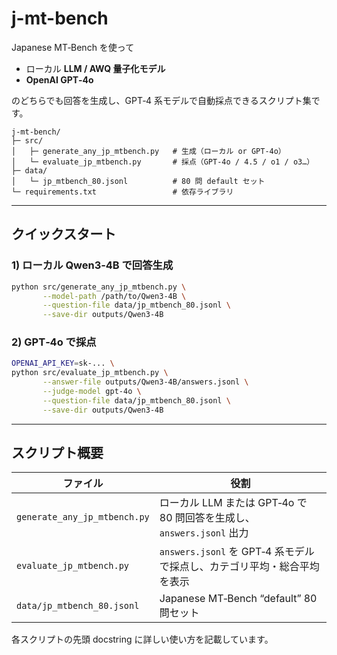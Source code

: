 
# j-mt-bench

Japanese MT‑Bench を使って  
* ローカル **LLM / AWQ 量子化モデル**  
* **OpenAI GPT‑4o**  

のどちらでも回答を生成し、GPT‑4 系モデルで自動採点できるスクリプト集です。

```
j-mt-bench/
├─ src/
│   ├─ generate_any_jp_mtbench.py   # 生成（ローカル or GPT-4o）
│   └─ evaluate_jp_mtbench.py       # 採点（GPT-4o / 4.5 / o1 / o3…）
├─ data/
│   └─ jp_mtbench_80.jsonl          # 80 問 default セット
└─ requirements.txt                 # 依存ライブラリ
```

---

## クイックスタート

### 1) ローカル Qwen3‑4B で回答生成

```bash
python src/generate_any_jp_mtbench.py \
       --model-path /path/to/Qwen3-4B \
       --question-file data/jp_mtbench_80.jsonl \
       --save-dir outputs/Qwen3-4B
```

### 2) GPT‑4o で採点

```bash
OPENAI_API_KEY=sk-... \
python src/evaluate_jp_mtbench.py \
       --answer-file outputs/Qwen3-4B/answers.jsonl \
       --judge-model gpt-4o \
       --question-file data/jp_mtbench_80.jsonl \
       --save-dir outputs/Qwen3-4B
```

---

## スクリプト概要

| ファイル | 役割 |
|----------|------|
| `generate_any_jp_mtbench.py` | ローカル LLM または GPT‑4o で 80 問回答を生成し、`answers.jsonl` 出力 |
| `evaluate_jp_mtbench.py` | `answers.jsonl` を GPT‑4 系モデルで採点し、カテゴリ平均・総合平均を表示 |
| `data/jp_mtbench_80.jsonl` | Japanese MT‑Bench “default” 80 問セット |

各スクリプトの先頭 docstring に詳しい使い方を記載しています。  
